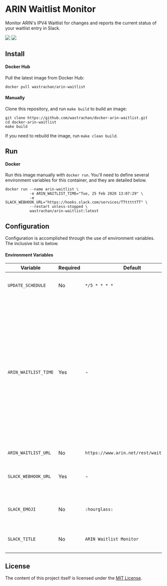 ARIN Waitlist Monitor
=====================
Monitor ARIN's IPV4 Waitlist for changes and reports the current status of your waitlist entry in Slack.


[![](https://circleci.com/gh/wastrachan/docker-arin-waitlist.svg?style=svg)](https://circleci.com/gh/wastrachan/docker-arin-waitlist)
[![](https://img.shields.io/docker/pulls/wastrachan/arin-waitlist.svg)](https://hub.docker.com/r/wastrachan/arin-waitlist)

## Install

#### Docker Hub
Pull the latest image from Docker Hub:

```shell
docker pull wastrachan/arin-waitlist
```

#### Manually
Clone this repository, and run `make build` to build an image:

```shell
git clone https://github.com/wastrachan/docker-arin-waitlist.git
cd docker-arin-waitlist
make build
```

If you need to rebuild the image, run `make clean build`.


## Run

#### Docker
Run this image manually with `docker run`. You'll need to define several environment variables for this container, and they are detailed below.


```shell
docker run --name arin-waitlist \
           -e ARIN_WAITLIST_TIME="Tue, 25 Feb 2020 13:07:29" \
           -e SLACK_WEBHOOK_URL="https://hooks.slack.com/services/TTtttttTT" \
           --restart unless-stopped \
           wastrachan/arin-waitlist:latest
```


## Configuration
Configuration is accomplished through the use of environment variables. The inclusive list is below.


#### Environment Variables
Variable            | Required | Default | Description
--------------------|----------|---------|------------
`UPDATE_SCHEDULE`   | No       | `*/5 * * * *` | Cron-style schedule for waitlist updates.
`ARIN_WAITLIST_TIME`| Yes      | - | The timestamp for your waitlist entry. You can locate this timestamp on the [IPV4 Waiting List](https://www.arin.net/resources/guide/ipv4/waiting_list/). The timestamp can be copied right off of this page-- but leave off the timezone. A valid entry may read `Tue, 25 Feb 2020 13:07:29`
`ARIN_WAITLIST_URL` | No       | `https://www.arin.net/rest/waitinglist` | URL of the ARIN API.
`SLACK_WEBHOOK_URL` | Yes      | - | [Webhook](https://slack.com/apps/A0F7XDUAZ-incoming-webhooks) URL created for your Slack workspace.
`SLACK_EMOJI`       | No       | `:hourglass:` | Customize the emoji displayed in your Slack alert.
`SLACK_TITLE`       | No       | `ARIN Waitlist Monitor` | Customize the name of your Slack alert.


## License
The content of this project itself is licensed under the [MIT License](LICENSE).
